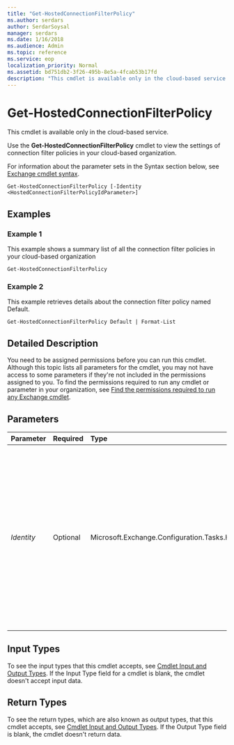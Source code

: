 ```yaml
---
title: "Get-HostedConnectionFilterPolicy"
ms.author: serdars
author: SerdarSoysal
manager: serdars
ms.date: 1/16/2018
ms.audience: Admin
ms.topic: reference
ms.service: eop
localization_priority: Normal
ms.assetid: bd751db2-3f26-495b-8e5a-4fcab53b17fd
description: "This cmdlet is available only in the cloud-based service."
---
```


# Get-HostedConnectionFilterPolicy

This cmdlet is available only in the cloud-based service. 
  
Use the **Get-HostedConnectionFilterPolicy** cmdlet to view the settings of connection filter policies in your cloud-based organization.
  
For information about the parameter sets in the Syntax section below, see [Exchange cmdlet syntax](https://technet.microsoft.com/library/bb123552.aspx). 
  
```
Get-HostedConnectionFilterPolicy [-Identity <HostedConnectionFilterPolicyIdParameter>]

```

## Examples
<a name="Examples"> </a>

### Example 1

This example shows a summary list of all the connection filter policies in your cloud-based organization
  
```
Get-HostedConnectionFilterPolicy
```

### Example 2

This example retrieves details about the connection filter policy named Default.
  
```
Get-HostedConnectionFilterPolicy Default | Format-List
```

## Detailed Description
<a name="DetailedDescription"> </a>

You need to be assigned permissions before you can run this cmdlet. Although this topic lists all parameters for the cmdlet, you may not have access to some parameters if they're not included in the permissions assigned to you. To find the permissions required to run any cmdlet or parameter in your organization, see [Find the permissions required to run any Exchange cmdlet](https://technet.microsoft.com/library/mt432940.aspx).
  
## Parameters
<a name="DetailedDescription"> </a>

|**Parameter**|**Required**|**Type**|**Description**|
|:-----|:-----|:-----|:-----|
| _Identity_ <br/> |Optional  <br/> |Microsoft.Exchange.Configuration.Tasks.HostedConnectionFilterPolicyIdParameter  <br/> |The  _Identity_ parameter specifies the connection filter policy that you want to view. You can use any value that uniquely identifies the policy. For example, you can specify the name, GUID, or distinguished name (DN) of the connection filter policy. <br/> |
   
## Input Types
<a name="InputTypes"> </a>

To see the input types that this cmdlet accepts, see [Cmdlet Input and Output Types](http://go.microsoft.com/fwlink/p/?linkId=616387). If the Input Type field for a cmdlet is blank, the cmdlet doesn't accept input data. 
  
## Return Types
<a name="ReturnTypes"> </a>

To see the return types, which are also known as output types, that this cmdlet accepts, see [Cmdlet Input and Output Types](http://go.microsoft.com/fwlink/p/?linkId=616387). If the Output Type field is blank, the cmdlet doesn't return data. 
  

